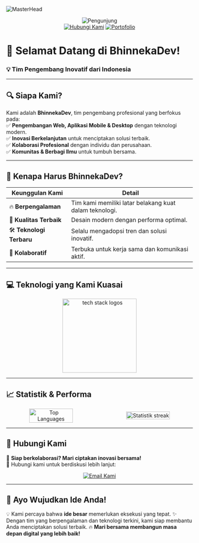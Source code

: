 ![MasterHead](https://repository-images.githubusercontent.com/588181932/e36ec678-7984-4cdd-8e4c-a3932772ff8e)

<div align="center">
  <img src="https://komarev.com/ghpvc/?username=BhinnekaDev&label=Pengunjung&color=yellowgreen&style=flat-square" alt="Pengunjung" />
</div>

<div align="center">
  <a href="https://wa.me/+6282318334287" target="_blank"><img src="https://img.shields.io/badge/Hubungi%20Kami-WhatsApp-green?style=for-the-badge&logo=whatsapp" alt="Hubungi Kami" /></a>
  <a href="https://bhinneka-dev.vercel.app/" target="_blank"><img src="https://img.shields.io/badge/Portofolio%20Kami-Situs-orange?style=for-the-badge&logo=github" alt="Portofolio" /></a>
</div>

# 🚀 **Selamat Datang di BhinnekaDev!**  
### **💡 Tim Pengembang Inovatif dari Indonesia**

---

## 🔍 **Siapa Kami?**  
Kami adalah **BhinnekaDev**, tim pengembang profesional yang berfokus pada:  
✅ **Pengembangan Web, Aplikasi Mobile & Desktop** dengan teknologi modern.  
✅ **Inovasi Berkelanjutan** untuk menciptakan solusi terbaik.  
✅ **Kolaborasi Profesional** dengan individu dan perusahaan.  
✅ **Komunitas & Berbagi Ilmu** untuk tumbuh bersama.  

---

## 🎯 **Kenapa Harus BhinnekaDev?**  
| **Keunggulan Kami** | **Detail** |
|--------------------|---------------------------------|
| 🔥 **Berpengalaman** | Tim kami memiliki latar belakang kuat dalam teknologi. |
| 🎨 **Kualitas Terbaik** | Desain modern dengan performa optimal. |
| 🛠️ **Teknologi Terbaru** | Selalu mengadopsi tren dan solusi inovatif. |
| 🤝 **Kolaboratif** | Terbuka untuk kerja sama dan komunikasi aktif. |

---

## 💻 **Teknologi yang Kami Kuasai**  
<div align="center"> 
  <img src="https://skillicons.dev/icons?i=ts,js,react,firebase,php,mysql,nextjs,nodejs,sass,html,css,tailwind,bootstrap,git,laravel" height="200" alt="tech stack logos" /> 
</div>

---

## 📈 **Statistik & Performa**  
<div align="center" style="display: flex; justify-content: center; align-items: center; gap: 20px;">
  <img src="https://github-readme-stats.vercel.app/api/top-langs?username=BhinnekaDev&locale=en&layout=compact&theme=light&hide_border=true" alt="Top Languages" width="49%" />
  <img src="https://streak-stats.demolab.com?user=BhinnekaDev&locale=en&mode=daily&theme=light&hide_border=false&border_radius=5&order=3" alt="Statistik streak" width="49%" />
</div>

---

## 📩 **Hubungi Kami**  
🚀 **Siap berkolaborasi? Mari ciptakan inovasi bersama!**  
📌 Hubungi kami untuk berdiskusi lebih lanjut:
<div align="center">
  <a href="mailto:bhinnekadev24@gmail.com" target="_blank">
    <img src="https://img.shields.io/badge/Contact-Email-red?style=for-the-badge&logo=gmail&logoColor=white" alt="Email Kami" />
  </a>
</div>

---

## 🌟 **Ayo Wujudkan Ide Anda!**  
💡 Kami percaya bahwa **ide besar** memerlukan eksekusi yang tepat. 
✨ Dengan tim yang berpengalaman dan teknologi terkini, kami siap membantu Anda menciptakan solusi terbaik.
🔥 **Mari bersama membangun masa depan digital yang lebih baik!**

